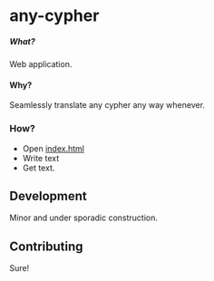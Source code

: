 # any-cypher
##### What? 
Web application. 
#### Why? 
Seamlessly translate any cypher any way whenever. 
### How? 
* Open [index.html](https://sindrekjr.github.io/any-cypher/)
* Write text
* Get text.

## Development
Minor and under sporadic construction. 

## Contributing
Sure! 

